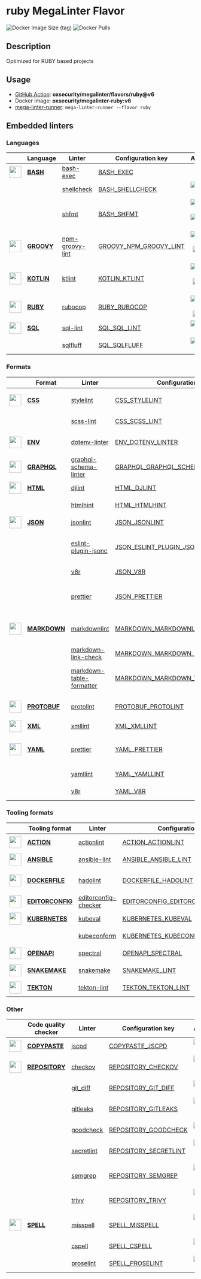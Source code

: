 # ruby MegaLinter Flavor

![Docker Image Size (tag)](https://img.shields.io/docker/image-size/oxsecurity/megalinter-ruby/v6)
![Docker Pulls](https://img.shields.io/docker/pulls/oxsecurity/megalinter-ruby)

## Description

Optimized for RUBY based projects

## Usage

- [GitHub Action](https://oxsecurity.github.io/megalinter/6.8.0/installation/#github-action): **oxsecurity/megalinter/flavors/ruby@v6**
- Docker image: **oxsecurity/megalinter-ruby:v6**
- [mega-linter-runner](https://oxsecurity.github.io/megalinter/6.8.0/mega-linter-runner/): `mega-linter-runner --flavor ruby`

## Embedded linters

### Languages

|                                                                             <!-- -->                                                                             | Language                                                                        | Linter                                                                                               | Configuration key                                                                                           |                                                                                                                     Additional                                                                                                                      |
|:----------------------------------------------------------------------------------------------------------------------------------------------------------------:|---------------------------------------------------------------------------------|------------------------------------------------------------------------------------------------------|-------------------------------------------------------------------------------------------------------------|:---------------------------------------------------------------------------------------------------------------------------------------------------------------------------------------------------------------------------------------------------:|
|  <img src="https://github.com/oxsecurity/megalinter/raw/main/docs/assets/icons/bash.ico" alt="" height="32px" class="megalinter-icon"></a> <!-- linter-icon -->  | [**BASH**](https://oxsecurity.github.io/megalinter/6.8.0/descriptors/bash/)     | [bash-exec](https://oxsecurity.github.io/megalinter/6.8.0/descriptors/bash_bash_exec/)               | [BASH_EXEC](https://oxsecurity.github.io/megalinter/6.8.0/descriptors/bash_bash_exec/)                      |                                                                                                                                                                                                                                                     |
|                                                                  <!-- --> <!-- linter-icon -->                                                                   |                                                                                 | [shellcheck](https://oxsecurity.github.io/megalinter/6.8.0/descriptors/bash_shellcheck/)             | [BASH_SHELLCHECK](https://oxsecurity.github.io/megalinter/6.8.0/descriptors/bash_shellcheck/)               |                                                        [![GitHub stars](https://img.shields.io/github/stars/koalaman/shellcheck?cacheSeconds=3600)](https://github.com/koalaman/shellcheck)                                                         |
|                                                                  <!-- --> <!-- linter-icon -->                                                                   |                                                                                 | [shfmt](https://oxsecurity.github.io/megalinter/6.8.0/descriptors/bash_shfmt/)                       | [BASH_SHFMT](https://oxsecurity.github.io/megalinter/6.8.0/descriptors/bash_shfmt/)                         |                                        [![GitHub stars](https://img.shields.io/github/stars/mvdan/sh?cacheSeconds=3600)](https://github.com/mvdan/sh) ![formatter](https://shields.io/badge/-format-yellow)                                         |
| <img src="https://github.com/oxsecurity/megalinter/raw/main/docs/assets/icons/groovy.ico" alt="" height="32px" class="megalinter-icon"></a> <!-- linter-icon --> | [**GROOVY**](https://oxsecurity.github.io/megalinter/6.8.0/descriptors/groovy/) | [npm-groovy-lint](https://oxsecurity.github.io/megalinter/6.8.0/descriptors/groovy_npm_groovy_lint/) | [GROOVY_NPM_GROOVY_LINT](https://oxsecurity.github.io/megalinter/6.8.0/descriptors/groovy_npm_groovy_lint/) | [![GitHub stars](https://img.shields.io/github/stars/nvuillam/npm-groovy-lint?cacheSeconds=3600)](https://github.com/nvuillam/npm-groovy-lint) ![autofix](https://shields.io/badge/-autofix-green) ![sarif](https://shields.io/badge/-SARIF-orange) |
| <img src="https://github.com/oxsecurity/megalinter/raw/main/docs/assets/icons/kotlin.ico" alt="" height="32px" class="megalinter-icon"></a> <!-- linter-icon --> | [**KOTLIN**](https://oxsecurity.github.io/megalinter/6.8.0/descriptors/kotlin/) | [ktlint](https://oxsecurity.github.io/megalinter/6.8.0/descriptors/kotlin_ktlint/)                   | [KOTLIN_KTLINT](https://oxsecurity.github.io/megalinter/6.8.0/descriptors/kotlin_ktlint/)                   |         [![GitHub stars](https://img.shields.io/github/stars/pinterest/ktlint?cacheSeconds=3600)](https://github.com/pinterest/ktlint) ![autofix](https://shields.io/badge/-autofix-green) ![sarif](https://shields.io/badge/-SARIF-orange)         |
|  <img src="https://github.com/oxsecurity/megalinter/raw/main/docs/assets/icons/ruby.ico" alt="" height="32px" class="megalinter-icon"></a> <!-- linter-icon -->  | [**RUBY**](https://oxsecurity.github.io/megalinter/6.8.0/descriptors/ruby/)     | [rubocop](https://oxsecurity.github.io/megalinter/6.8.0/descriptors/ruby_rubocop/)                   | [RUBY_RUBOCOP](https://oxsecurity.github.io/megalinter/6.8.0/descriptors/ruby_rubocop/)                     |                               [![GitHub stars](https://img.shields.io/github/stars/rubocop-hq/rubocop?cacheSeconds=3600)](https://github.com/rubocop-hq/rubocop) ![autofix](https://shields.io/badge/-autofix-green)                                |
|  <img src="https://github.com/oxsecurity/megalinter/raw/main/docs/assets/icons/sql.ico" alt="" height="32px" class="megalinter-icon"></a> <!-- linter-icon -->   | [**SQL**](https://oxsecurity.github.io/megalinter/6.8.0/descriptors/sql/)       | [sql-lint](https://oxsecurity.github.io/megalinter/6.8.0/descriptors/sql_sql_lint/)                  | [SQL_SQL_LINT](https://oxsecurity.github.io/megalinter/6.8.0/descriptors/sql_sql_lint/)                     |                                                       [![GitHub stars](https://img.shields.io/github/stars/joereynolds/sql-lint?cacheSeconds=3600)](https://github.com/joereynolds/sql-lint)                                                        |
|                                                                  <!-- --> <!-- linter-icon -->                                                                   |                                                                                 | [sqlfluff](https://oxsecurity.github.io/megalinter/6.8.0/descriptors/sql_sqlfluff/)                  | [SQL_SQLFLUFF](https://oxsecurity.github.io/megalinter/6.8.0/descriptors/sql_sqlfluff/)                     |                                                          [![GitHub stars](https://img.shields.io/github/stars/sqlfluff/sqlfluff?cacheSeconds=3600)](https://github.com/sqlfluff/sqlfluff)                                                           |

### Formats

|                                                                              <!-- -->                                                                              | Format                                                                              | Linter                                                                                                                   | Configuration key                                                                                                                 |                                                                                                                          Additional                                                                                                                           |
|:------------------------------------------------------------------------------------------------------------------------------------------------------------------:|-------------------------------------------------------------------------------------|--------------------------------------------------------------------------------------------------------------------------|-----------------------------------------------------------------------------------------------------------------------------------|:-------------------------------------------------------------------------------------------------------------------------------------------------------------------------------------------------------------------------------------------------------------:|
|   <img src="https://github.com/oxsecurity/megalinter/raw/main/docs/assets/icons/css.ico" alt="" height="32px" class="megalinter-icon"></a> <!-- linter-icon -->    | [**CSS**](https://oxsecurity.github.io/megalinter/6.8.0/descriptors/css/)           | [stylelint](https://oxsecurity.github.io/megalinter/6.8.0/descriptors/css_stylelint/)                                    | [CSS_STYLELINT](https://oxsecurity.github.io/megalinter/6.8.0/descriptors/css_stylelint/)                                         |                                   [![GitHub stars](https://img.shields.io/github/stars/stylelint/stylelint?cacheSeconds=3600)](https://github.com/stylelint/stylelint) ![autofix](https://shields.io/badge/-autofix-green)                                    |
|                                                                   <!-- --> <!-- linter-icon -->                                                                    |                                                                                     | [scss-lint](https://oxsecurity.github.io/megalinter/6.8.0/descriptors/css_scss_lint/)                                    | [CSS_SCSS_LINT](https://oxsecurity.github.io/megalinter/6.8.0/descriptors/css_scss_lint/)                                         |                                                                   [![GitHub stars](https://img.shields.io/github/stars/sds/scss-lint?cacheSeconds=3600)](https://github.com/sds/scss-lint)                                                                    |
|   <img src="https://github.com/oxsecurity/megalinter/raw/main/docs/assets/icons/env.ico" alt="" height="32px" class="megalinter-icon"></a> <!-- linter-icon -->    | [**ENV**](https://oxsecurity.github.io/megalinter/6.8.0/descriptors/env/)           | [dotenv-linter](https://oxsecurity.github.io/megalinter/6.8.0/descriptors/env_dotenv_linter/)                            | [ENV_DOTENV_LINTER](https://oxsecurity.github.io/megalinter/6.8.0/descriptors/env_dotenv_linter/)                                 |                           [![GitHub stars](https://img.shields.io/github/stars/dotenv-linter/dotenv-linter?cacheSeconds=3600)](https://github.com/dotenv-linter/dotenv-linter) ![autofix](https://shields.io/badge/-autofix-green)                            |
| <img src="https://github.com/oxsecurity/megalinter/raw/main/docs/assets/icons/graphql.ico" alt="" height="32px" class="megalinter-icon"></a> <!-- linter-icon -->  | [**GRAPHQL**](https://oxsecurity.github.io/megalinter/6.8.0/descriptors/graphql/)   | [graphql-schema-linter](https://oxsecurity.github.io/megalinter/6.8.0/descriptors/graphql_graphql_schema_linter/)        | [GRAPHQL_GRAPHQL_SCHEMA_LINTER](https://oxsecurity.github.io/megalinter/6.8.0/descriptors/graphql_graphql_schema_linter/)         |                                                  [![GitHub stars](https://img.shields.io/github/stars/cjoudrey/graphql-schema-linter?cacheSeconds=3600)](https://github.com/cjoudrey/graphql-schema-linter)                                                   |
|   <img src="https://github.com/oxsecurity/megalinter/raw/main/docs/assets/icons/html.ico" alt="" height="32px" class="megalinter-icon"></a> <!-- linter-icon -->   | [**HTML**](https://oxsecurity.github.io/megalinter/6.8.0/descriptors/html/)         | [djlint](https://oxsecurity.github.io/megalinter/6.8.0/descriptors/html_djlint/)                                         | [HTML_DJLINT](https://oxsecurity.github.io/megalinter/6.8.0/descriptors/html_djlint/)                                             |                                                     [![GitHub stars](https://img.shields.io/github/stars/Riverside-Healthcare/djlint?cacheSeconds=3600)](https://github.com/Riverside-Healthcare/djlint)                                                      |
|                                                                   <!-- --> <!-- linter-icon -->                                                                    |                                                                                     | [htmlhint](https://oxsecurity.github.io/megalinter/6.8.0/descriptors/html_htmlhint/)                                     | [HTML_HTMLHINT](https://oxsecurity.github.io/megalinter/6.8.0/descriptors/html_htmlhint/)                                         |                                                               [![GitHub stars](https://img.shields.io/github/stars/htmlhint/HTMLHint?cacheSeconds=3600)](https://github.com/htmlhint/HTMLHint)                                                                |
|   <img src="https://github.com/oxsecurity/megalinter/raw/main/docs/assets/icons/json.ico" alt="" height="32px" class="megalinter-icon"></a> <!-- linter-icon -->   | [**JSON**](https://oxsecurity.github.io/megalinter/6.8.0/descriptors/json/)         | [jsonlint](https://oxsecurity.github.io/megalinter/6.8.0/descriptors/json_jsonlint/)                                     | [JSON_JSONLINT](https://oxsecurity.github.io/megalinter/6.8.0/descriptors/json_jsonlint/)                                         |                                                                [![GitHub stars](https://img.shields.io/github/stars/prantlf/jsonlint?cacheSeconds=3600)](https://github.com/prantlf/jsonlint)                                                                 |
|                                                                   <!-- --> <!-- linter-icon -->                                                                    |                                                                                     | [eslint-plugin-jsonc](https://oxsecurity.github.io/megalinter/6.8.0/descriptors/json_eslint_plugin_jsonc/)               | [JSON_ESLINT_PLUGIN_JSONC](https://oxsecurity.github.io/megalinter/6.8.0/descriptors/json_eslint_plugin_jsonc/)                   | [![GitHub stars](https://img.shields.io/github/stars/ota-meshi/eslint-plugin-jsonc?cacheSeconds=3600)](https://github.com/ota-meshi/eslint-plugin-jsonc) ![autofix](https://shields.io/badge/-autofix-green) ![sarif](https://shields.io/badge/-SARIF-orange) |
|                                                                   <!-- --> <!-- linter-icon -->                                                                    |                                                                                     | [v8r](https://oxsecurity.github.io/megalinter/6.8.0/descriptors/json_v8r/)                                               | [JSON_V8R](https://oxsecurity.github.io/megalinter/6.8.0/descriptors/json_v8r/)                                                   |                                                                    [![GitHub stars](https://img.shields.io/github/stars/chris48s/v8r?cacheSeconds=3600)](https://github.com/chris48s/v8r)                                                                     |
|                                                                   <!-- --> <!-- linter-icon -->                                                                    |                                                                                     | [prettier](https://oxsecurity.github.io/megalinter/6.8.0/descriptors/json_prettier/)                                     | [JSON_PRETTIER](https://oxsecurity.github.io/megalinter/6.8.0/descriptors/json_prettier/)                                         |                                    [![GitHub stars](https://img.shields.io/github/stars/prettier/prettier?cacheSeconds=3600)](https://github.com/prettier/prettier) ![formatter](https://shields.io/badge/-format-yellow)                                     |
| <img src="https://github.com/oxsecurity/megalinter/raw/main/docs/assets/icons/markdown.ico" alt="" height="32px" class="megalinter-icon"></a> <!-- linter-icon --> | [**MARKDOWN**](https://oxsecurity.github.io/megalinter/6.8.0/descriptors/markdown/) | [markdownlint](https://oxsecurity.github.io/megalinter/6.8.0/descriptors/markdown_markdownlint/)                         | [MARKDOWN_MARKDOWNLINT](https://oxsecurity.github.io/megalinter/6.8.0/descriptors/markdown_markdownlint/)                         |                              [![GitHub stars](https://img.shields.io/github/stars/DavidAnson/markdownlint?cacheSeconds=3600)](https://github.com/DavidAnson/markdownlint) ![formatter](https://shields.io/badge/-format-yellow)                               |
|                                                                   <!-- --> <!-- linter-icon -->                                                                    |                                                                                     | [markdown-link-check](https://oxsecurity.github.io/megalinter/6.8.0/descriptors/markdown_markdown_link_check/)           | [MARKDOWN_MARKDOWN_LINK_CHECK](https://oxsecurity.github.io/megalinter/6.8.0/descriptors/markdown_markdown_link_check/)           |                                                       [![GitHub stars](https://img.shields.io/github/stars/tcort/markdown-link-check?cacheSeconds=3600)](https://github.com/tcort/markdown-link-check)                                                        |
|                                                                   <!-- --> <!-- linter-icon -->                                                                    |                                                                                     | [markdown-table-formatter](https://oxsecurity.github.io/megalinter/6.8.0/descriptors/markdown_markdown_table_formatter/) | [MARKDOWN_MARKDOWN_TABLE_FORMATTER](https://oxsecurity.github.io/megalinter/6.8.0/descriptors/markdown_markdown_table_formatter/) |                    [![GitHub stars](https://img.shields.io/github/stars/nvuillam/markdown-table-formatter?cacheSeconds=3600)](https://github.com/nvuillam/markdown-table-formatter) ![formatter](https://shields.io/badge/-format-yellow)                     |
| <img src="https://github.com/oxsecurity/megalinter/raw/main/docs/assets/icons/protobuf.ico" alt="" height="32px" class="megalinter-icon"></a> <!-- linter-icon --> | [**PROTOBUF**](https://oxsecurity.github.io/megalinter/6.8.0/descriptors/protobuf/) | [protolint](https://oxsecurity.github.io/megalinter/6.8.0/descriptors/protobuf_protolint/)                               | [PROTOBUF_PROTOLINT](https://oxsecurity.github.io/megalinter/6.8.0/descriptors/protobuf_protolint/)                               |                                   [![GitHub stars](https://img.shields.io/github/stars/yoheimuta/protolint?cacheSeconds=3600)](https://github.com/yoheimuta/protolint) ![autofix](https://shields.io/badge/-autofix-green)                                    |
|   <img src="https://github.com/oxsecurity/megalinter/raw/main/docs/assets/icons/xml.ico" alt="" height="32px" class="megalinter-icon"></a> <!-- linter-icon -->    | [**XML**](https://oxsecurity.github.io/megalinter/6.8.0/descriptors/xml/)           | [xmllint](https://oxsecurity.github.io/megalinter/6.8.0/descriptors/xml_xmllint/)                                        | [XML_XMLLINT](https://oxsecurity.github.io/megalinter/6.8.0/descriptors/xml_xmllint/)                                             |                                                                                                                                                                                                                                                               |
|   <img src="https://github.com/oxsecurity/megalinter/raw/main/docs/assets/icons/yaml.ico" alt="" height="32px" class="megalinter-icon"></a> <!-- linter-icon -->   | [**YAML**](https://oxsecurity.github.io/megalinter/6.8.0/descriptors/yaml/)         | [prettier](https://oxsecurity.github.io/megalinter/6.8.0/descriptors/yaml_prettier/)                                     | [YAML_PRETTIER](https://oxsecurity.github.io/megalinter/6.8.0/descriptors/yaml_prettier/)                                         |                                    [![GitHub stars](https://img.shields.io/github/stars/prettier/prettier?cacheSeconds=3600)](https://github.com/prettier/prettier) ![formatter](https://shields.io/badge/-format-yellow)                                     |
|                                                                   <!-- --> <!-- linter-icon -->                                                                    |                                                                                     | [yamllint](https://oxsecurity.github.io/megalinter/6.8.0/descriptors/yaml_yamllint/)                                     | [YAML_YAMLLINT](https://oxsecurity.github.io/megalinter/6.8.0/descriptors/yaml_yamllint/)                                         |                                                            [![GitHub stars](https://img.shields.io/github/stars/adrienverge/yamllint?cacheSeconds=3600)](https://github.com/adrienverge/yamllint)                                                             |
|                                                                   <!-- --> <!-- linter-icon -->                                                                    |                                                                                     | [v8r](https://oxsecurity.github.io/megalinter/6.8.0/descriptors/yaml_v8r/)                                               | [YAML_V8R](https://oxsecurity.github.io/megalinter/6.8.0/descriptors/yaml_v8r/)                                                   |                                                                    [![GitHub stars](https://img.shields.io/github/stars/chris48s/v8r?cacheSeconds=3600)](https://github.com/chris48s/v8r)                                                                     |

### Tooling formats

|                                                                                <!-- -->                                                                                | Tooling format                                                                              | Linter                                                                                                               | Configuration key                                                                                                                 |                                                                                    Additional                                                                                     |
|:----------------------------------------------------------------------------------------------------------------------------------------------------------------------:|---------------------------------------------------------------------------------------------|----------------------------------------------------------------------------------------------------------------------|-----------------------------------------------------------------------------------------------------------------------------------|:---------------------------------------------------------------------------------------------------------------------------------------------------------------------------------:|
|   <img src="https://github.com/oxsecurity/megalinter/raw/main/docs/assets/icons/default.ico" alt="" height="32px" class="megalinter-icon"></a> <!-- linter-icon -->    | [**ACTION**](https://oxsecurity.github.io/megalinter/6.8.0/descriptors/action/)             | [actionlint](https://oxsecurity.github.io/megalinter/6.8.0/descriptors/action_actionlint/)                           | [ACTION_ACTIONLINT](https://oxsecurity.github.io/megalinter/6.8.0/descriptors/action_actionlint/)                                 |                          [![GitHub stars](https://img.shields.io/github/stars/rhysd/actionlint?cacheSeconds=3600)](https://github.com/rhysd/actionlint)                           |
|   <img src="https://github.com/oxsecurity/megalinter/raw/main/docs/assets/icons/ansible.ico" alt="" height="32px" class="megalinter-icon"></a> <!-- linter-icon -->    | [**ANSIBLE**](https://oxsecurity.github.io/megalinter/6.8.0/descriptors/ansible/)           | [ansible-lint](https://oxsecurity.github.io/megalinter/6.8.0/descriptors/ansible_ansible_lint/)                      | [ANSIBLE_ANSIBLE_LINT](https://oxsecurity.github.io/megalinter/6.8.0/descriptors/ansible_ansible_lint/)                           |                      [![GitHub stars](https://img.shields.io/github/stars/ansible/ansible-lint?cacheSeconds=3600)](https://github.com/ansible/ansible-lint)                       |
|  <img src="https://github.com/oxsecurity/megalinter/raw/main/docs/assets/icons/dockerfile.ico" alt="" height="32px" class="megalinter-icon"></a> <!-- linter-icon -->  | [**DOCKERFILE**](https://oxsecurity.github.io/megalinter/6.8.0/descriptors/dockerfile/)     | [hadolint](https://oxsecurity.github.io/megalinter/6.8.0/descriptors/dockerfile_hadolint/)                           | [DOCKERFILE_HADOLINT](https://oxsecurity.github.io/megalinter/6.8.0/descriptors/dockerfile_hadolint/)                             | [![GitHub stars](https://img.shields.io/github/stars/hadolint/hadolint?cacheSeconds=3600)](https://github.com/hadolint/hadolint) ![sarif](https://shields.io/badge/-SARIF-orange) |
| <img src="https://github.com/oxsecurity/megalinter/raw/main/docs/assets/icons/editorconfig.ico" alt="" height="32px" class="megalinter-icon"></a> <!-- linter-icon --> | [**EDITORCONFIG**](https://oxsecurity.github.io/megalinter/6.8.0/descriptors/editorconfig/) | [editorconfig-checker](https://oxsecurity.github.io/megalinter/6.8.0/descriptors/editorconfig_editorconfig_checker/) | [EDITORCONFIG_EDITORCONFIG_CHECKER](https://oxsecurity.github.io/megalinter/6.8.0/descriptors/editorconfig_editorconfig_checker/) | [![GitHub stars](https://img.shields.io/github/stars/editorconfig-checker/editorconfig-checker?cacheSeconds=3600)](https://github.com/editorconfig-checker/editorconfig-checker)  |
|  <img src="https://github.com/oxsecurity/megalinter/raw/main/docs/assets/icons/kubernetes.ico" alt="" height="32px" class="megalinter-icon"></a> <!-- linter-icon -->  | [**KUBERNETES**](https://oxsecurity.github.io/megalinter/6.8.0/descriptors/kubernetes/)     | [kubeval](https://oxsecurity.github.io/megalinter/6.8.0/descriptors/kubernetes_kubeval/)                             | [KUBERNETES_KUBEVAL](https://oxsecurity.github.io/megalinter/6.8.0/descriptors/kubernetes_kubeval/)                               |                       [![GitHub stars](https://img.shields.io/github/stars/instrumenta/kubeval?cacheSeconds=3600)](https://github.com/instrumenta/kubeval)                        |
|                                                                     <!-- --> <!-- linter-icon -->                                                                      |                                                                                             | [kubeconform](https://oxsecurity.github.io/megalinter/6.8.0/descriptors/kubernetes_kubeconform/)                     | [KUBERNETES_KUBECONFORM](https://oxsecurity.github.io/megalinter/6.8.0/descriptors/kubernetes_kubeconform/)                       |                         [![GitHub stars](https://img.shields.io/github/stars/yannh/kubeconform?cacheSeconds=3600)](https://github.com/yannh/kubeconform)                          |
|   <img src="https://github.com/oxsecurity/megalinter/raw/main/docs/assets/icons/openapi.ico" alt="" height="32px" class="megalinter-icon"></a> <!-- linter-icon -->    | [**OPENAPI**](https://oxsecurity.github.io/megalinter/6.8.0/descriptors/openapi/)           | [spectral](https://oxsecurity.github.io/megalinter/6.8.0/descriptors/openapi_spectral/)                              | [OPENAPI_SPECTRAL](https://oxsecurity.github.io/megalinter/6.8.0/descriptors/openapi_spectral/)                                   |                      [![GitHub stars](https://img.shields.io/github/stars/stoplightio/spectral?cacheSeconds=3600)](https://github.com/stoplightio/spectral)                       |
|  <img src="https://github.com/oxsecurity/megalinter/raw/main/docs/assets/icons/snakemake.ico" alt="" height="32px" class="megalinter-icon"></a> <!-- linter-icon -->   | [**SNAKEMAKE**](https://oxsecurity.github.io/megalinter/6.8.0/descriptors/snakemake/)       | [snakemake](https://oxsecurity.github.io/megalinter/6.8.0/descriptors/snakemake_snakemake/)                          | [SNAKEMAKE_LINT](https://oxsecurity.github.io/megalinter/6.8.0/descriptors/snakemake_snakemake/)                                  |                       [![GitHub stars](https://img.shields.io/github/stars/snakemake/snakemake?cacheSeconds=3600)](https://github.com/snakemake/snakemake)                        |
|    <img src="https://github.com/oxsecurity/megalinter/raw/main/docs/assets/icons/tekton.ico" alt="" height="32px" class="megalinter-icon"></a> <!-- linter-icon -->    | [**TEKTON**](https://oxsecurity.github.io/megalinter/6.8.0/descriptors/tekton/)             | [tekton-lint](https://oxsecurity.github.io/megalinter/6.8.0/descriptors/tekton_tekton_lint/)                         | [TEKTON_TEKTON_LINT](https://oxsecurity.github.io/megalinter/6.8.0/descriptors/tekton_tekton_lint/)                               |                           [![GitHub stars](https://img.shields.io/github/stars/IBM/tekton-lint?cacheSeconds=3600)](https://github.com/IBM/tekton-lint)                            |

### Other

|                                                                              <!-- -->                                                                               | Code quality checker                                                                    | Linter                                                                                         | Configuration key                                                                                         |                                                                                        Additional                                                                                         |
|:-------------------------------------------------------------------------------------------------------------------------------------------------------------------:|-----------------------------------------------------------------------------------------|------------------------------------------------------------------------------------------------|-----------------------------------------------------------------------------------------------------------|:-----------------------------------------------------------------------------------------------------------------------------------------------------------------------------------------:|
| <img src="https://github.com/oxsecurity/megalinter/raw/main/docs/assets/icons/copypaste.ico" alt="" height="32px" class="megalinter-icon"></a> <!-- linter-icon --> | [**COPYPASTE**](https://oxsecurity.github.io/megalinter/6.8.0/descriptors/copypaste/)   | [jscpd](https://oxsecurity.github.io/megalinter/6.8.0/descriptors/copypaste_jscpd/)            | [COPYPASTE_JSCPD](https://oxsecurity.github.io/megalinter/6.8.0/descriptors/copypaste_jscpd/)             |                              [![GitHub stars](https://img.shields.io/github/stars/kucherenko/jscpd?cacheSeconds=3600)](https://github.com/kucherenko/jscpd)                               |
|  <img src="https://github.com/oxsecurity/megalinter/raw/main/docs/assets/icons/default.ico" alt="" height="32px" class="megalinter-icon"></a> <!-- linter-icon -->  | [**REPOSITORY**](https://oxsecurity.github.io/megalinter/6.8.0/descriptors/repository/) | [checkov](https://oxsecurity.github.io/megalinter/6.8.0/descriptors/repository_checkov/)       | [REPOSITORY_CHECKOV](https://oxsecurity.github.io/megalinter/6.8.0/descriptors/repository_checkov/)       |  [![GitHub stars](https://img.shields.io/github/stars/bridgecrewio/checkov?cacheSeconds=3600)](https://github.com/bridgecrewio/checkov) ![sarif](https://shields.io/badge/-SARIF-orange)  |
|                                                                    <!-- --> <!-- linter-icon -->                                                                    |                                                                                         | [git_diff](https://oxsecurity.github.io/megalinter/6.8.0/descriptors/repository_git_diff/)     | [REPOSITORY_GIT_DIFF](https://oxsecurity.github.io/megalinter/6.8.0/descriptors/repository_git_diff/)     |                                       [![GitHub stars](https://img.shields.io/github/stars/git/git?cacheSeconds=3600)](https://github.com/git/git)                                        |
|                                                                    <!-- --> <!-- linter-icon -->                                                                    |                                                                                         | [gitleaks](https://oxsecurity.github.io/megalinter/6.8.0/descriptors/repository_gitleaks/)     | [REPOSITORY_GITLEAKS](https://oxsecurity.github.io/megalinter/6.8.0/descriptors/repository_gitleaks/)     |  [![GitHub stars](https://img.shields.io/github/stars/zricethezav/gitleaks?cacheSeconds=3600)](https://github.com/zricethezav/gitleaks) ![sarif](https://shields.io/badge/-SARIF-orange)  |
|                                                                    <!-- --> <!-- linter-icon -->                                                                    |                                                                                         | [goodcheck](https://oxsecurity.github.io/megalinter/6.8.0/descriptors/repository_goodcheck/)   | [REPOSITORY_GOODCHECK](https://oxsecurity.github.io/megalinter/6.8.0/descriptors/repository_goodcheck/)   |                               [![GitHub stars](https://img.shields.io/github/stars/sider/goodcheck?cacheSeconds=3600)](https://github.com/sider/goodcheck)                                |
|                                                                    <!-- --> <!-- linter-icon -->                                                                    |                                                                                         | [secretlint](https://oxsecurity.github.io/megalinter/6.8.0/descriptors/repository_secretlint/) | [REPOSITORY_SECRETLINT](https://oxsecurity.github.io/megalinter/6.8.0/descriptors/repository_secretlint/) | [![GitHub stars](https://img.shields.io/github/stars/secretlint/secretlint?cacheSeconds=3600)](https://github.com/secretlint/secretlint) ![sarif](https://shields.io/badge/-SARIF-orange) |
|                                                                    <!-- --> <!-- linter-icon -->                                                                    |                                                                                         | [semgrep](https://oxsecurity.github.io/megalinter/6.8.0/descriptors/repository_semgrep/)       | [REPOSITORY_SEMGREP](https://oxsecurity.github.io/megalinter/6.8.0/descriptors/repository_semgrep/)       |  [![GitHub stars](https://img.shields.io/github/stars/returntocorp/semgrep?cacheSeconds=3600)](https://github.com/returntocorp/semgrep) ![sarif](https://shields.io/badge/-SARIF-orange)  |
|                                                                    <!-- --> <!-- linter-icon -->                                                                    |                                                                                         | [trivy](https://oxsecurity.github.io/megalinter/6.8.0/descriptors/repository_trivy/)           | [REPOSITORY_TRIVY](https://oxsecurity.github.io/megalinter/6.8.0/descriptors/repository_trivy/)           |    [![GitHub stars](https://img.shields.io/github/stars/aquasecurity/trivy?cacheSeconds=3600)](https://github.com/aquasecurity/trivy) ![sarif](https://shields.io/badge/-SARIF-orange)    |
|   <img src="https://github.com/oxsecurity/megalinter/raw/main/docs/assets/icons/spell.ico" alt="" height="32px" class="megalinter-icon"></a> <!-- linter-icon -->   | [**SPELL**](https://oxsecurity.github.io/megalinter/6.8.0/descriptors/spell/)           | [misspell](https://oxsecurity.github.io/megalinter/6.8.0/descriptors/spell_misspell/)          | [SPELL_MISSPELL](https://oxsecurity.github.io/megalinter/6.8.0/descriptors/spell_misspell/)               |    [![GitHub stars](https://img.shields.io/github/stars/client9/misspell?cacheSeconds=3600)](https://github.com/client9/misspell) ![autofix](https://shields.io/badge/-autofix-green)     |
|                                                                    <!-- --> <!-- linter-icon -->                                                                    |                                                                                         | [cspell](https://oxsecurity.github.io/megalinter/6.8.0/descriptors/spell_cspell/)              | [SPELL_CSPELL](https://oxsecurity.github.io/megalinter/6.8.0/descriptors/spell_cspell/)                   |                     [![GitHub stars](https://img.shields.io/github/stars/streetsidesoftware/cspell?cacheSeconds=3600)](https://github.com/streetsidesoftware/cspell)                      |
|                                                                    <!-- --> <!-- linter-icon -->                                                                    |                                                                                         | [proselint](https://oxsecurity.github.io/megalinter/6.8.0/descriptors/spell_proselint/)        | [SPELL_PROSELINT](https://oxsecurity.github.io/megalinter/6.8.0/descriptors/spell_proselint/)             |                            [![GitHub stars](https://img.shields.io/github/stars/amperser/proselint?cacheSeconds=3600)](https://github.com/amperser/proselint)                             |

